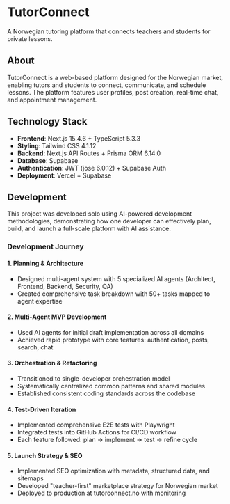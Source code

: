 # TutorConnect


A Norwegian tutoring platform that connects teachers and students for private lessons.

## About

TutorConnect is a web-based platform designed for the Norwegian market, enabling tutors and students to connect, communicate, and schedule lessons. The platform features user profiles, post creation, real-time chat, and appointment management.

## Technology Stack

- **Frontend**: Next.js 15.4.6 + TypeScript 5.3.3
- **Styling**: Tailwind CSS 4.1.12
- **Backend**: Next.js API Routes + Prisma ORM 6.14.0
- **Database**: Supabase
- **Authentication**: JWT (jose 6.0.12) + Supabase Auth
- **Deployment**: Vercel + Supabase

## Development

This project was developed solo using AI-powered development methodologies, demonstrating how one developer can effectively plan, build, and launch a full-scale platform with AI assistance.

### Development Journey

#### 1. Planning & Architecture
- Designed multi-agent system with 5 specialized AI agents (Architect, Frontend, Backend, Security, QA)
- Created comprehensive task breakdown with 50+ tasks mapped to agent expertise

#### 2. Multi-Agent MVP Development
- Used AI agents for initial draft implementation across all domains
- Achieved rapid prototype with core features: authentication, posts, search, chat

#### 3. Orchestration & Refactoring
- Transitioned to single-developer orchestration model
- Systematically centralized common patterns and shared modules
- Established consistent coding standards across the codebase

#### 4. Test-Driven Iteration
- Implemented comprehensive E2E tests with Playwright
- Integrated tests into GitHub Actions for CI/CD workflow
- Each feature followed: plan → implement → test → refine cycle

#### 5. Launch Strategy & SEO
- Implemented SEO optimization with metadata, structured data, and sitemaps
- Developed "teacher-first" marketplace strategy for Norwegian market
- Deployed to production at tutorconnect.no with monitoring
